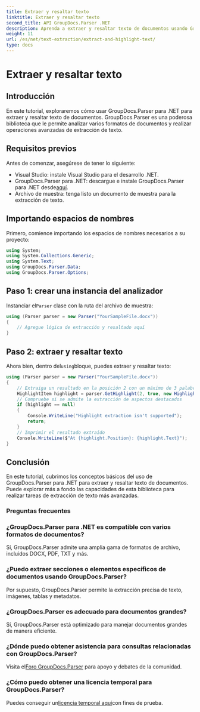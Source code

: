 ```yaml
---
title: Extraer y resaltar texto
linktitle: Extraer y resaltar texto
second_title: API GroupDocs.Parser .NET
description: Aprenda a extraer y resaltar texto de documentos usando GroupDocs.Parser para .NET. Pasos sencillos para una extracción de texto eficiente en sus proyectos .NET.
weight: 11
url: /es/net/text-extraction/extract-and-highlight-text/
type: docs
---
```

# Extraer y resaltar texto

## Introducción
En este tutorial, exploraremos cómo usar GroupDocs.Parser para .NET para extraer y resaltar texto de documentos. GroupDocs.Parser es una poderosa biblioteca que le permite analizar varios formatos de documentos y realizar operaciones avanzadas de extracción de texto.
## Requisitos previos
Antes de comenzar, asegúrese de tener lo siguiente:
- Visual Studio: instale Visual Studio para el desarrollo .NET.
-  GroupDocs.Parser para .NET: descargue e instale GroupDocs.Parser para .NET desde[aquí](https://releases.groupdocs.com/parser/net/).
- Archivo de muestra: tenga listo un documento de muestra para la extracción de texto.

## Importando espacios de nombres
Primero, comience importando los espacios de nombres necesarios a su proyecto:
```csharp
using System;
using System.Collections.Generic;
using System.Text;
using GroupDocs.Parser.Data;
using GroupDocs.Parser.Options;
```
## Paso 1: crear una instancia del analizador
 Instanciar el`Parser` clase con la ruta del archivo de muestra:
```csharp
using (Parser parser = new Parser("YourSampleFile.docx"))
{
    // Agregue lógica de extracción y resaltado aquí
}
```
## Paso 2: extraer y resaltar texto
 Ahora bien, dentro del`using`bloque, puedes extraer y resaltar texto:
```csharp
using (Parser parser = new Parser("YourSampleFile.docx"))
{
    // Extraiga un resaltado en la posición 2 con un máximo de 3 palabras
    HighlightItem highlight = parser.GetHighlight(2, true, new HighlightOptions(3));
    // Compruebe si se admite la extracción de aspectos destacados
    if (highlight == null)
    {
        Console.WriteLine("Highlight extraction isn't supported");
        return;
    }
    // Imprimir el resaltado extraído
    Console.WriteLine($"At {highlight.Position}: {highlight.Text}");
}
```

## Conclusión
En este tutorial, cubrimos los conceptos básicos del uso de GroupDocs.Parser para .NET para extraer y resaltar texto de documentos. Puede explorar más a fondo las capacidades de esta biblioteca para realizar tareas de extracción de texto más avanzadas.

### Preguntas frecuentes
### ¿GroupDocs.Parser para .NET es compatible con varios formatos de documentos?
Sí, GroupDocs.Parser admite una amplia gama de formatos de archivo, incluidos DOCX, PDF, TXT y más.
### ¿Puedo extraer secciones o elementos específicos de documentos usando GroupDocs.Parser?
Por supuesto, GroupDocs.Parser permite la extracción precisa de texto, imágenes, tablas y metadatos.
### ¿GroupDocs.Parser es adecuado para documentos grandes?
Sí, GroupDocs.Parser está optimizado para manejar documentos grandes de manera eficiente.
### ¿Dónde puedo obtener asistencia para consultas relacionadas con GroupDocs.Parser?
 Visita el[Foro GroupDocs.Parser](https://forum.groupdocs.com/c/parser/17) para apoyo y debates de la comunidad.
### ¿Cómo puedo obtener una licencia temporal para GroupDocs.Parser?
 Puedes conseguir un[licencia temporal aquí](https://purchase.groupdocs.com/temporary-license/)con fines de prueba.